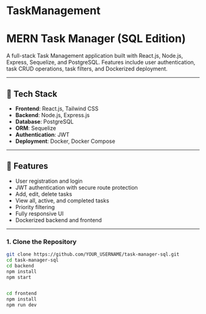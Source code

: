 # TaskManagement
# MERN Task Manager (SQL Edition)

A full-stack Task Management application built with React.js, Node.js, Express, Sequelize, and PostgreSQL. Features include user authentication, task CRUD operations, task filters, and Dockerized deployment.

---

## 🔧 Tech Stack

- **Frontend**: React.js, Tailwind CSS
- **Backend**: Node.js, Express.js
- **Database**: PostgreSQL
- **ORM**: Sequelize
- **Authentication**: JWT
- **Deployment**: Docker, Docker Compose

---

## 🚀 Features

- User registration and login
- JWT authentication with secure route protection
- Add, edit, delete tasks
- View all, active, and completed tasks
- Priority filtering
- Fully responsive UI
- Dockerized backend and frontend

---

### 1. Clone the Repository

```bash
git clone https://github.com/YOUR_USERNAME/task-manager-sql.git
cd task-manager-sql
cd backend
npm install
npm start


cd frontend
npm install
npm run dev

